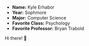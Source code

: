 - **Name:** Kyle Erhabor
- **Year:** Sophmore
- **Major:** Computer Science
- **Favorite Class:** Psychology
- **Favorite Professor:** Bryan Trabold

Hi there! 👋
